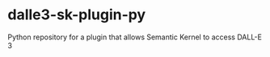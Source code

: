 # dalle3-sk-plugin-py
Python repository for a plugin that allows Semantic Kernel to access DALL-E 3
